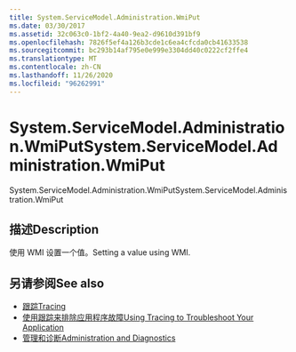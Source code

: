 ```yaml
---
title: System.ServiceModel.Administration.WmiPut
ms.date: 03/30/2017
ms.assetid: 32c063c0-1bf2-4a40-9ea2-d9610d391bf9
ms.openlocfilehash: 7826f5ef4a126b3cde1c6ea4cfcda0cb41633538
ms.sourcegitcommit: bc293b14af795e0e999e3304dd40c0222cf2ffe4
ms.translationtype: MT
ms.contentlocale: zh-CN
ms.lasthandoff: 11/26/2020
ms.locfileid: "96262991"
---
```

# <a name="systemservicemodeladministrationwmiput"></a><span data-ttu-id="5561c-102">System.ServiceModel.Administration.WmiPut</span><span class="sxs-lookup"><span data-stu-id="5561c-102">System.ServiceModel.Administration.WmiPut</span></span>

<span data-ttu-id="5561c-103">System.ServiceModel.Administration.WmiPut</span><span class="sxs-lookup"><span data-stu-id="5561c-103">System.ServiceModel.Administration.WmiPut</span></span>  
  
## <a name="description"></a><span data-ttu-id="5561c-104">描述</span><span class="sxs-lookup"><span data-stu-id="5561c-104">Description</span></span>  

 <span data-ttu-id="5561c-105">使用 WMI 设置一个值。</span><span class="sxs-lookup"><span data-stu-id="5561c-105">Setting a value using WMI.</span></span>  
  
## <a name="see-also"></a><span data-ttu-id="5561c-106">另请参阅</span><span class="sxs-lookup"><span data-stu-id="5561c-106">See also</span></span>

- [<span data-ttu-id="5561c-107">跟踪</span><span class="sxs-lookup"><span data-stu-id="5561c-107">Tracing</span></span>](index.md)
- [<span data-ttu-id="5561c-108">使用跟踪来排除应用程序故障</span><span class="sxs-lookup"><span data-stu-id="5561c-108">Using Tracing to Troubleshoot Your Application</span></span>](using-tracing-to-troubleshoot-your-application.md)
- [<span data-ttu-id="5561c-109">管理和诊断</span><span class="sxs-lookup"><span data-stu-id="5561c-109">Administration and Diagnostics</span></span>](../index.md)

